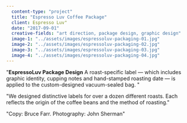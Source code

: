 ```yaml
---
  content-type: "project"
  title: "Espresso Luv Coffee Package"
  client: Espresso Luv"
  date: "2017-09-01"
  creative-fields: "art direction, package design, graphic design"
  image-1: "../assets/images/espressoluv-packaging-01.jpg"
  image-2: "../assets/images/espressoluv-packaging-02.jpg"
  image-3: "../assets/images/espressoluv-packaging-03.jpg"
  image-4: "../assets/images/espressoluv-packaging-04.jpg"
---
```


<p className=copy_A>"<strong>EspressoLuv Package Design</strong> A roast-specific label — which includes graphic identity, cupping notes and hand-stamped roasting date — is applied to the  custom-designed vacuum-sealed bag.
"</p>
<p className=copy_B>"We designed distinctive labels for over a dozen different roasts. Each reflects the origin of the coffee beans and the method of roasting."</p>
<p className=copy_C>"Copy: Bruce Farr.  Photography: John Sherman"</p>
<p className=copy_D></p>
